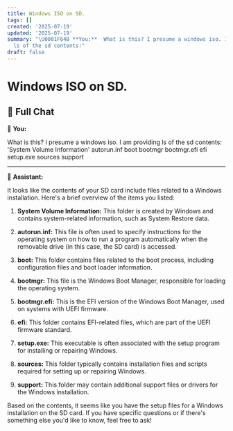 ```yaml
---
title: Windows ISO on SD.
tags: []
created: '2025-07-19'
updated: '2025-07-19'
summary: "\U0001F64B **You:**  What is this? I presume a windows iso. I am providing
  ls of the sd contents:"
draft: false
---
```


# Windows ISO on SD.

## 🧠 Full Chat

🙋 **You:**

What is this? I presume a windows iso. I am providing ls of the sd contents:
'System Volume Information'   autorun.inf   boot   bootmgr   bootmgr.efi   efi   setup.exe   sources   support

---

🤖 **Assistant:**

It looks like the contents of your SD card include files related to a Windows installation. Here's a brief overview of the items you listed:

1. **System Volume Information:** This folder is created by Windows and contains system-related information, such as System Restore data.

2. **autorun.inf:** This file is often used to specify instructions for the operating system on how to run a program automatically when the removable drive (in this case, the SD card) is accessed.

3. **boot:** This folder contains files related to the boot process, including configuration files and boot loader information.

4. **bootmgr:** This file is the Windows Boot Manager, responsible for loading the operating system.

5. **bootmgr.efi:** This is the EFI version of the Windows Boot Manager, used on systems with UEFI firmware.

6. **efi:** This folder contains EFI-related files, which are part of the UEFI firmware standard.

7. **setup.exe:** This executable is often associated with the setup program for installing or repairing Windows.

8. **sources:** This folder typically contains installation files and scripts required for setting up or repairing Windows.

9. **support:** This folder may contain additional support files or drivers for the Windows installation.

Based on the contents, it seems like you have the setup files for a Windows installation on the SD card. If you have specific questions or if there's something else you'd like to know, feel free to ask!